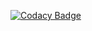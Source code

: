 
[![Codacy Badge](https://api.codacy.com/project/badge/Grade/68f6cede1c064747a3745ec1128bdb98)](https://app.codacy.com/gh/Yogendraman/MiniProject?utm_source=github.com&utm_medium=referral&utm_content=Yogendraman/MiniProject&utm_campaign=Badge_Grade_Settings)

